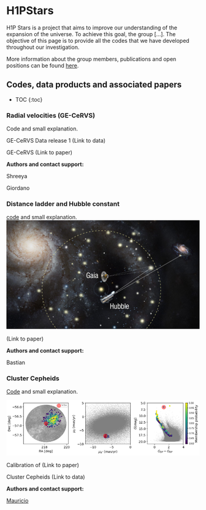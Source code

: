 # H1PStars

H1P Stars is a project that aims to improve our understanding of the expansion of the universe. To achieve this goal, the group [...]. The objective of this page is to provide all the codes that we have developed throughout our investigation.

More information about the group members, publications and open positions can be found [here](https://www.epfl.ch/labs/scd/). 







## Codes, data products and associated papers 
* TOC
{:toc}
### Radial velocities (GE-CeRVS)

Code and small explanation.

GE-CeRVS Data release 1 (Link to data)

GE-CeRVS  (Link to paper)

**Authors and contact support:**

Shreeya

Giordano 




### Distance ladder and Hubble constant
[code](https://github.com/bastian-lengen-epfl/DistanceLadder) and small explanation.
![Vcen!](hubble.jpg)

(Link to paper)

**Authors and contact support:**

Bastian 




### Cluster Cepheids  
[Code](https://github.com/MCruzReyes/H1PSTARS) and small explanation.

![Vcen!](vcen.png)

Calibration of (Link to paper)

Cluster Cepheids (Link to data)



**Authors and contact support:**
 

[Mauricio](mailto:mauricio.cruzre@gmail.com?subject=[GitHub]%20Source%20Han%20Sans)












